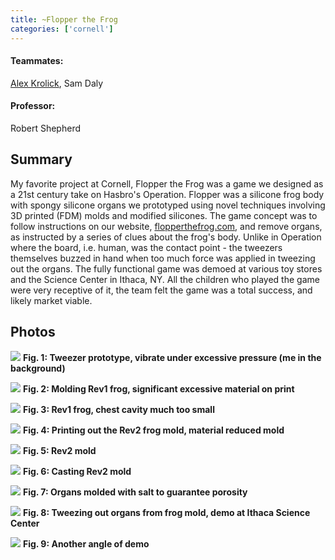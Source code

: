 ```yaml
---
title: ~Flopper the Frog
categories: ['cornell']
---
```

#### Teammates:
[Alex Krolick](https://alexkrolick.com/), Sam Daly

#### Professor:
Robert Shepherd

## Summary

My favorite project at Cornell, Flopper the Frog was a game we designed as a 21st century take on Hasbro's Operation. Flopper was a silicone frog body with spongy silicone organs we prototyped using novel techniques involving 3D printed (FDM) molds and modified silicones. The game concept was to follow instructions on our website, [flopperthefrog.com](http://flopperthefrog.com/), and remove organs, as instructed by a series of clues about the frog's body. Unlike in Operation where the board, i.e. human, was the contact point - the tweezers themselves buzzed in hand when too much force was applied in tweezing out the organs.  The fully functional game was demoed at various toy stores and the Science Center in Ithaca, NY. All the children who played the game were very receptive of it, the team felt the game was a total success, and likely market viable.

## Photos
![](img1.jpg)
**Fig. 1: Tweezer prototype, vibrate under excessive pressure (me in the background)**

![](img2.jpg)
**Fig. 2: Molding Rev1 frog, significant excessive material on print**

![](img3.jpg)
**Fig. 3: Rev1 frog, chest cavity much too small**

![](img4.jpg)
**Fig. 4: Printing out the Rev2 frog mold, material reduced mold**

![](img5.jpg)
**Fig. 5: Rev2 mold**

![](img6.jpg)
**Fig. 6: Casting Rev2 mold**

![](img9.jpg)
**Fig. 7: Organs molded with salt to guarantee porosity**

![](img7.jpg)
**Fig. 8: Tweezing out organs from frog mold, demo at Ithaca Science Center**

![](img8.jpg)
**Fig. 9: Another angle of demo**
